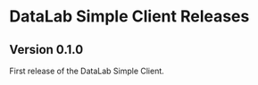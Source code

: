 # DataLab Simple Client Releases #

## Version 0.1.0 ##

First release of the DataLab Simple Client.
